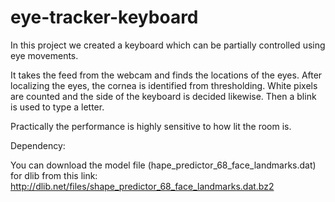 # eye-tracker-keyboard

In this project we created a keyboard which can be partially controlled using eye movements. 

It takes the feed from the webcam and finds the locations of the eyes. After localizing the eyes, the cornea is identified from thresholding. White pixels are counted and the side of the keyboard is decided likewise. Then a blink is used to type a letter. 

Practically the performance is highly sensitive to how lit the room is.

Dependency:

You can download the model file (hape_predictor_68_face_landmarks.dat) for dlib from this link: http://dlib.net/files/shape_predictor_68_face_landmarks.dat.bz2
